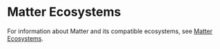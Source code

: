 # Matter Ecosystems

For information about Matter and its compatible ecosystems, see [Matter Ecosystems](/matter/<docspace-docleaf-version>/matter-ecosystems).
